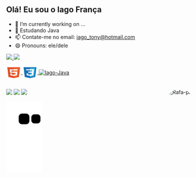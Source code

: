 ## Olá! Eu sou o Iago França

- 🔭 I’m currently working on ...
- 🌱 Estudando Java
- 📫 Contate-me no email: iago_tony@hotmail.com
- 😄 Pronouns: ele/dele

<div>
  <a href="https://github.com/IagoaFr">
  <img height="180em" src="https://github-readme-stats.vercel.app/api?username=IagoaFr&show_icons=true&theme=tokyonight&include_all_commits=true&count_private=true"/>
  <img height="180em" src="https://github-readme-stats.vercel.app/api/top-langs/?username=IagoaFr&layout=compact&langs_count=7&theme=tokyonight"/>
</div>

<div style="display: inline_block"><br>
  <img align="center" alt="Iago-HTML" height="30" width="40" src="https://raw.githubusercontent.com/devicons/devicon/master/icons/html5/html5-original.svg">
  <img align="center" alt="Iago-CSS" height="30" width="40" src="https://raw.githubusercontent.com/devicons/devicon/master/icons/css3/css3-original.svg">
  <img align="center" alt="Iago-Java" height="30" width="40" src="https://cdn.jsdelivr.net/gh/devicons/devicon/icons/java/java-plain-wordmark.svg">

</div>
  
  ##
 
<div> 
  <a href="https://www.instagram.com/_iagoa" target="_blank"><img src="https://img.shields.io/badge/-Instagram-%23E4405F?style=for-the-badge&logo=instagram&logoColor=white" target="_blank"></a>
  <a href="https://www.linkedin.com/in/iago-antonio-da-silva-fran%C3%A7a-8b599149" target="_blank"><img src="https://img.shields.io/badge/-LinkedIn-%230077B5?style=for-the-badge&logo=linkedin&logoColor=white" target="_blank"></a> 
  <a href="mailto:iago_tony@hotmail.com" target="_blank"><img src="https://img.shields.io/badge/Microsoft_Outlook-0078D4?style=for-the-badge&logo=microsoft-outlook&logoColor=white" target="_blank"></a> 
 <img align="right" alt="Rafa-pic" height="150" style="border-radius:50px;" src="https://c.tenor.com/yFKbJFsOvs4AAAAC/luffy-smile-luffy-giggle.gif">

  
 
  ![Snake animation](https://github.com/rafaballerini/rafaballerini/blob/output/github-contribution-grid-snake.svg)
 
</div>                                                             
